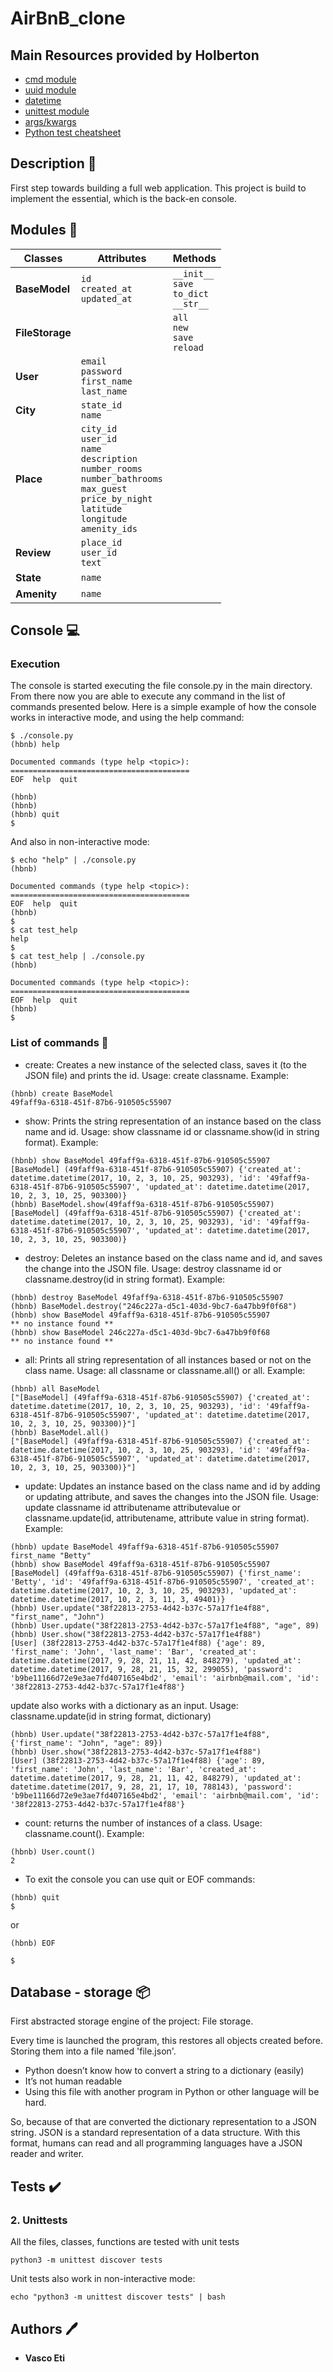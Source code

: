 # AirBnB_clone


## Main Resources provided by Holberton

-   [cmd module](https://intranet.hbtn.io/rltoken/Fx9HXIjmGzbmET4ylYg2Rw "cmd module")
-   [uuid module](https://intranet.hbtn.io/rltoken/eaQ6aELbdqb0WmPddhD00g "uuid module")
-   [datetime](https://intranet.hbtn.io/rltoken/_ySDcgtfrwLkTyQzYHTH0Q "datetime")
-   [unittest module](https://intranet.hbtn.io/rltoken/QX7d4D__xhOJIGIWZBp39g "unittest module")
-   [args/kwargs](https://intranet.hbtn.io/rltoken/jQd3P_uSO0FeU6jlN-z5mg "args/kwargs")
-   [Python test cheatsheet](https://intranet.hbtn.io/rltoken/WPlydsqB0PG0uVcixemv9A "Python test cheatsheet")
## Description :memo:

First step towards building a full web application.
This project is build to implement the essential, which is the back-en console.


## Modules :file_folder:

  |Classes |Attributes |Methods
  |--|--|--
  |**BaseModel** |`id`<br>`created_at`<br>  `updated_at` |`__init__`<br>`save`<br>`to_dict`<br>`__str__`
  |**FileStorage**||`all`<br>`new`<br>`save`<br>`reload`
  |**User**| `email` <br>`password` <br>`first_name`<br>`last_name` |
  | **City** | `state_id`<br>`name` |
  | **Place** | `city_id`<br>`user_id`<br>`name`<br>`description`<br>`number_rooms`<br>`number_bathrooms`<br>`max_guest`<br>`price_by_night`<br>`latitude`<br>`longitude`<br>`amenity_ids`|
| **Review** | `place_id`<br>`user_id`<br>`text`|
| **State** | `name` |
| **Amenity** | `name`|
## Console :computer:

### Execution

The console is started executing the file console.py in the main directory. From there now you are able to execute any command in the list of commands presented below. Here is a simple example of how the console works in interactive mode, and using the help command:

```
$ ./console.py
(hbnb) help

Documented commands (type help <topic>):
========================================
EOF  help  quit

(hbnb) 
(hbnb) 
(hbnb) quit
$

```

And also in non-interactive mode:

```
$ echo "help" | ./console.py
(hbnb)

Documented commands (type help <topic>):
========================================
EOF  help  quit
(hbnb) 
$
$ cat test_help
help
$
$ cat test_help | ./console.py
(hbnb)

Documented commands (type help <topic>):
========================================
EOF  help  quit
(hbnb) 
$

```

### List of commands :scroll:

- create: Creates a new instance of the selected class, saves it (to the JSON file) and prints the id. Usage: create classname. Example:

```
(hbnb) create BaseModel
49faff9a-6318-451f-87b6-910505c55907
```

- show: Prints the string representation of an instance based on the class name and id. Usage: show classname id or classname.show(id in string format). Example:

```
(hbnb) show BaseModel 49faff9a-6318-451f-87b6-910505c55907
[BaseModel] (49faff9a-6318-451f-87b6-910505c55907) {'created_at': datetime.datetime(2017, 10, 2, 3, 10, 25, 903293), 'id': '49faff9a-6318-451f-87b6-910505c55907', 'updated_at': datetime.datetime(2017, 10, 2, 3, 10, 25, 903300)}
(hbnb) BaseModel.show(49faff9a-6318-451f-87b6-910505c55907)
[BaseModel] (49faff9a-6318-451f-87b6-910505c55907) {'created_at': datetime.datetime(2017, 10, 2, 3, 10, 25, 903293), 'id': '49faff9a-6318-451f-87b6-910505c55907', 'updated_at': datetime.datetime(2017, 10, 2, 3, 10, 25, 903300)}
```

- destroy: Deletes an instance based on the class name and id, and saves the change into the JSON file. Usage: destroy classname id or classname.destroy(id in string format). Example:

```
(hbnb) destroy BaseModel 49faff9a-6318-451f-87b6-910505c55907
(hbnb) BaseModel.destroy("246c227a-d5c1-403d-9bc7-6a47bb9f0f68")
(hbnb) show BaseModel 49faff9a-6318-451f-87b6-910505c55907
** no instance found **
(hbnb) show BaseModel 246c227a-d5c1-403d-9bc7-6a47bb9f0f68
** no instance found **
```

- all: Prints all string representation of all instances based or not on the class name. Usage: all classname or classname.all() or all. Example:

```
(hbnb) all BaseModel
["[BaseModel] (49faff9a-6318-451f-87b6-910505c55907) {'created_at': datetime.datetime(2017, 10, 2, 3, 10, 25, 903293), 'id': '49faff9a-6318-451f-87b6-910505c55907', 'updated_at': datetime.datetime(2017, 10, 2, 3, 10, 25, 903300)}"]
(hbnb) BaseModel.all()
["[BaseModel] (49faff9a-6318-451f-87b6-910505c55907) {'created_at': datetime.datetime(2017, 10, 2, 3, 10, 25, 903293), 'id': '49faff9a-6318-451f-87b6-910505c55907', 'updated_at': datetime.datetime(2017, 10, 2, 3, 10, 25, 903300)}"]
```

- update: Updates an instance based on the class name and id by adding or updating attribute, and saves the changes into the JSON file. Usage: update classname id attributename attributevalue or classname.update(id, attributename, attribute value in string format). Example:

```
(hbnb) update BaseModel 49faff9a-6318-451f-87b6-910505c55907 first_name "Betty"
(hbnb) show BaseModel 49faff9a-6318-451f-87b6-910505c55907
[BaseModel] (49faff9a-6318-451f-87b6-910505c55907) {'first_name': 'Betty', 'id': '49faff9a-6318-451f-87b6-910505c55907', 'created_at': datetime.datetime(2017, 10, 2, 3, 10, 25, 903293), 'updated_at': datetime.datetime(2017, 10, 2, 3, 11, 3, 49401)}
(hbnb) User.update("38f22813-2753-4d42-b37c-57a17f1e4f88", "first_name", "John")
(hbnb) User.update("38f22813-2753-4d42-b37c-57a17f1e4f88", "age", 89)
(hbnb) User.show("38f22813-2753-4d42-b37c-57a17f1e4f88")
[User] (38f22813-2753-4d42-b37c-57a17f1e4f88) {'age': 89, 'first_name': 'John', 'last_name': 'Bar', 'created_at': datetime.datetime(2017, 9, 28, 21, 11, 42, 848279), 'updated_at': datetime.datetime(2017, 9, 28, 21, 15, 32, 299055), 'password': 'b9be11166d72e9e3ae7fd407165e4bd2', 'email': 'airbnb@mail.com', 'id': '38f22813-2753-4d42-b37c-57a17f1e4f88'}
```

update also works with a dictionary as an input. Usage: classname.update(id in string format, dictionary)

```
(hbnb) User.update("38f22813-2753-4d42-b37c-57a17f1e4f88", {'first_name': "John", "age": 89})
(hbnb) User.show("38f22813-2753-4d42-b37c-57a17f1e4f88")
[User] (38f22813-2753-4d42-b37c-57a17f1e4f88) {'age': 89, 'first_name': 'John', 'last_name': 'Bar', 'created_at': datetime.datetime(2017, 9, 28, 21, 11, 42, 848279), 'updated_at': datetime.datetime(2017, 9, 28, 21, 17, 10, 788143), 'password': 'b9be11166d72e9e3ae7fd407165e4bd2', 'email': 'airbnb@mail.com', 'id': '38f22813-2753-4d42-b37c-57a17f1e4f88'}
```

- count: returns the number of instances of a class. Usage: classname.count(). Example:

```
(hbnb) User.count()
2
```

- To exit the console you can use quit or EOF commands:

```
(hbnb) quit
$ 
```
or
```
(hbnb) EOF

$
```

## Database - storage :package:  

First abstracted storage engine of the project: File storage.

Every time is launched the program, this restores all objects created before. Storing them into a file named 'file.json'.

-   Python doesn’t know how to convert a string to a dictionary (easily)
-   It’s not human readable
-   Using this file with another program in Python or other language will be hard.

So, because of that are converted the dictionary representation to a JSON string. JSON is a standard representation of a data structure. With this format, humans can read and all programming languages have a JSON reader and writer.

## Tests :heavy_check_mark:

### 2. Unittests

All the files, classes, functions are tested with unit tests

```
python3 -m unittest discover tests
```



Unit tests also work in non-interactive mode:

```
echo "python3 -m unittest discover tests" | bash
```

  
## Authors :pen:

-   **Vasco Eti**
